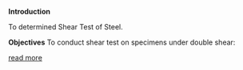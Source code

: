 **Introduction**

 To determined Shear Test of Steel. 

**Objectives** 
To conduct shear test on specimens under double shear: 

<a href="docs/Exp-3-Shear-test.pdf">read more</a>

